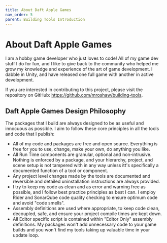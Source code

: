 ```yaml
---
title: About Daft Apple Games
nav_order: 5
parent: Building Tools Introduction
---
```


# About Daft Apple Games

I am a hobby game developer who just loves to code! All of my game dev stuff I do for fun, and I like to give back to the community who helped me grow my knowledge and experience of the art of game development. I dabble in Unity, and have released one full game with another in active development.

If you are interested in contributing to this project, please visit the repository on GitHub: https://github.com/mroshaw/building-tools.

## Daft Apple Games Design Philosophy

The packages that I build are always designed to be as useful and innocuous as possible. I aim to follow these core principles in all the tools and code that I publish:

- All of my code and packages are free and open source. Everything is free for you to use, change, make your own, do anything you like.
- All Run Time components are granular, optional and non-intrusive. Nothing is enforced by a package, and your hierarchy, project, and scene setup is not tampered with in any way unless itt's specifically a documented function of a tool or component.
- Any project level changes made by the tools are documented and reversible and detailed uninstallation instructions are always provided.
- I try to keep my code as clean and as error and warning free as possible, and I follow best practice principles as best I can. I employ Rider and SonarQube code quality checking to ensure optimum code and avoid "code smells".
- Assembly definitions are used where appropriate, to keep code clean, decoupled, safe, and ensure your project compile times are kept down.
- All Editor specific script is contained within "Editor Only" assembly definitions. My packages won't add unnecessary code to your game builds and you won't find my tools taking up valuable time in your update loop.

